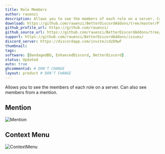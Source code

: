 ```yaml
---
title: Role Members
author: rauenzi
description: Allows you to see the members of each role on a server. Can also see members from a mention.
download: https://github.com/rauenzi/BetterDiscordAddons/tree/master/Plugins/RoleMembers
github_profile_url: https://github.com/rauenzi/
github_source_url: https://github.com/rauenzi/BetterDiscordAddons/tree/master/Plugins/RoleMembers
support: https://github.com/rauenzi/BetterDiscordAddons/issues/
discord_server: https://discordapp.com/invite/cdzD9wF
thumbnail:
tags:
software: [BandagedBD, EnhancedDiscord, BetterDiscord]
status: Updated
auto: true
ghcommentid: # DON'T CHANGE
layout: product # DON'T CHANGE
---
```

Allows you to see the members of each role on a server. Can also see members from a mention.

## Mention
![Mention](https://i.zackrauen.com/NCzv1w.gif)

## Context Menu
![ContextMenu](https://i.zackrauen.com/TNVRpS.gif)